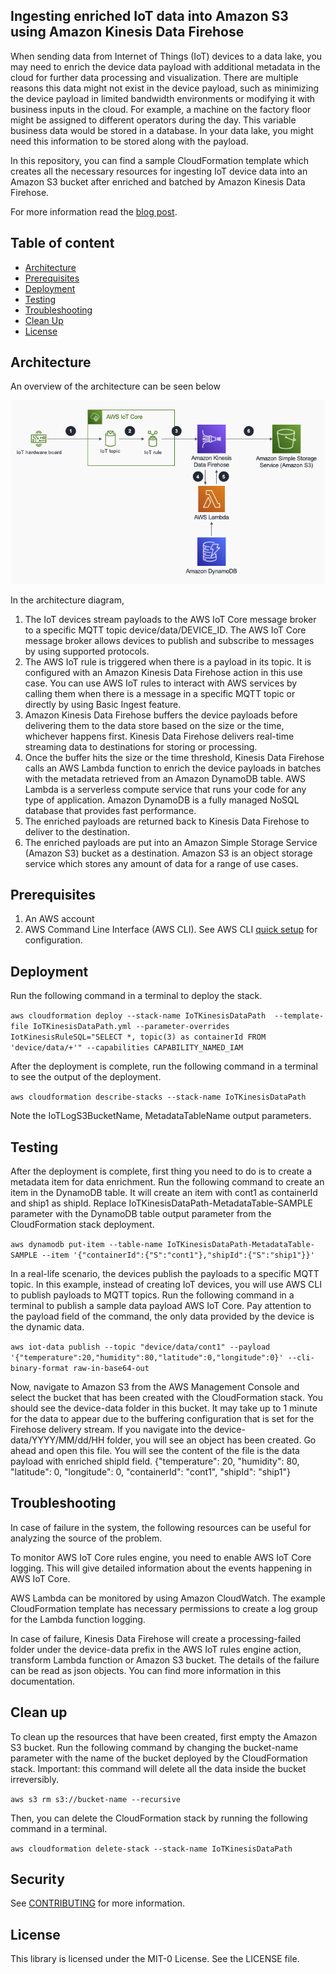 ## Ingesting enriched IoT data into Amazon S3 using Amazon Kinesis Data Firehose

When sending data from Internet of Things (IoT) devices to a data lake, you may need to enrich the device data payload with additional metadata in the cloud for further data processing and visualization. There are multiple reasons this data might not exist in the device payload, such as minimizing the device payload in limited bandwidth environments or modifying it with business inputs in the cloud. For example, a machine on the factory floor might be assigned to different operators during the day. This variable business data would be stored in a database. In your data lake, you might need this information to be stored along with the payload.

In this repository, you can find a sample CloudFormation template which creates all the necessary resources for ingesting IoT device data into an Amazon S3 bucket after enriched and batched by Amazon Kinesis Data Firehose.

For more information read the [blog post](https://aws.amazon.com/blogs/iot/ingesting-enriched-iot-data-into-amazon-s3-using-amazon-kinesis-data-firehose/).

## Table of content

- [Architecture](#architecture)
- [Prerequisites](#prerequisites)
- [Deployment](#deployment)
- [Testing](#testing)
- [Troubleshooting](#troubleshooting)
- [Clean Up](#clean-up)
- [License](#license)

## Architecture

An overview of the architecture can be seen below

![iot-firehose-architecture](architecture.png)

In the architecture diagram, 
1.	The IoT devices stream payloads to the AWS IoT Core message broker to a specific MQTT topic device/data/DEVICE_ID. The AWS IoT Core message broker allows devices to publish and subscribe to messages by using supported protocols.
2.	The AWS IoT rule is triggered when there is a payload in its topic. It is configured with an Amazon Kinesis Data Firehose action in this use case. You can use AWS IoT rules to interact with AWS services by calling them when there is a message in a specific MQTT topic or directly by using Basic Ingest feature.
3.	Amazon Kinesis Data Firehose buffers the device payloads before delivering them to the data store based on the size or the time, whichever happens first. Kinesis Data Firehose delivers real-time streaming data to destinations for storing or processing.
4.	Once the buffer hits the size or the time threshold, Kinesis Data Firehose calls an AWS Lambda function to enrich the device payloads in batches with the metadata retrieved from an Amazon DynamoDB table. AWS Lambda is a serverless compute service that runs your code for any type of application. Amazon DynamoDB is a fully managed NoSQL database that provides fast performance.
5.	The enriched payloads are returned back to Kinesis Data Firehose to deliver to the destination.
6.	The enriched payloads are put into an Amazon Simple Storage Service (Amazon S3) bucket as a destination. Amazon S3 is an object storage service which stores any amount of data for a range of use cases.

## Prerequisites

1. An AWS account
2. AWS Command Line Interface (AWS CLI). See AWS CLI [quick setup](https://docs.aws.amazon.com/cli/latest/userguide/getting-started-quickstart.html) for configuration.

## Deployment

Run the following command in a terminal to deploy the stack.

`aws cloudformation deploy --stack-name IoTKinesisDataPath  --template-file IoTKinesisDataPath.yml --parameter-overrides  IotKinesisRuleSQL="SELECT *, topic(3) as containerId FROM 'device/data/+'" --capabilities CAPABILITY_NAMED_IAM`

After the deployment is complete, run the following command in a terminal to see the output of the deployment.

`aws cloudformation describe-stacks --stack-name IoTKinesisDataPath`

Note the IoTLogS3BucketName, MetadataTableName output parameters. 

## Testing

After the deployment is complete, first thing you need to do is to create a metadata item for data enrichment. Run the following command to create an item in the DynamoDB table. It will create an item with cont1 as containerId and ship1 as shipId. Replace IoTKinesisDataPath-MetadataTable-SAMPLE parameter with the DynamoDB table output parameter from the CloudFormation stack deployment.

`aws dynamodb put-item --table-name IoTKinesisDataPath-MetadataTable-SAMPLE --item '{"containerId":{"S":"cont1"},"shipId":{"S":"ship1"}}'`

In a real-life scenario, the devices publish the payloads to a specific MQTT topic. In this example, instead of creating IoT devices, you will use AWS CLI to publish payloads to MQTT topics. Run the following command in a terminal to publish a sample data payload AWS IoT Core. Pay attention to the payload field of the command, the only data provided by the device is the dynamic data.

`aws iot-data publish --topic "device/data/cont1" --payload '{"temperature":20,"humidity":80,"latitude":0,"longitude":0}' --cli-binary-format raw-in-base64-out`

Now, navigate to Amazon S3 from the AWS Management Console and select the bucket that has been created with the CloudFormation stack. You should see the device-data folder in this bucket. It may take up to 1 minute for the data to appear due to the buffering configuration that is set for the Firehose delivery stream. If you navigate into the device-data/YYYY/MM/dd/HH folder, you will see an object has been created. Go ahead and open this file. You will see the content of the file is the data payload with enriched shipId field. 
{"temperature": 20, "humidity": 80, "latitude": 0, "longitude": 0, "containerId": "cont1", "shipId": "ship1"}

## Troubleshooting

In case of failure in the system, the following resources can be useful for analyzing the source of the problem.

To monitor AWS IoT Core rules engine, you need to enable AWS IoT Core logging. This will give detailed information about the events happening in AWS IoT Core.

AWS Lambda can be monitored by using Amazon CloudWatch. The example CloudFormation template has necessary permissions to create a log group for the Lambda function logging.

In case of failure, Kinesis Data Firehose will create a processing-failed folder under the device-data prefix in the AWS IoT rules engine action, transform Lambda function or Amazon S3 bucket. The details of the failure can be read as json objects. You can find more information in this documentation.

## Clean up

To clean up the resources that have been created, first empty the Amazon S3 bucket. Run the following command by changing the bucket-name parameter with the name of the bucket deployed by the CloudFormation stack. Important: this command will delete all the data inside the bucket irreversibly. 

`aws s3 rm s3://bucket-name --recursive`

Then, you can delete the CloudFormation stack by running the following command in a terminal.

`aws cloudformation delete-stack --stack-name IoTKinesisDataPath`

## Security

See [CONTRIBUTING](CONTRIBUTING.md#security-issue-notifications) for more information.

## License

This library is licensed under the MIT-0 License. See the LICENSE file.

